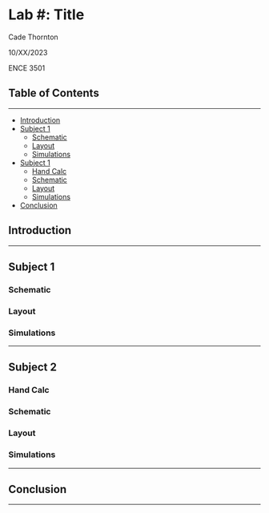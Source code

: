 # Lab #: Title

Cade Thornton

10/XX/2023

ENCE 3501

## Table of Contents

-------

+ [Introduction](#Introduction )
+ [Subject 1](#Link)
    * [Schematic](#Schematic)
    * [Layout](#Layout)
    * [Simulations](#Simulations)
+ [Subject 1](#Link)
    * [Hand Calc](#HandCal)
    * [Schematic](#Schematic)
    * [Layout](#Layout)
    * [Simulations](#Simulations)
+ [Conclusion](#Conclusion)

## Introduction 

-------

## Subject 1

### Schematic

### Layout 

### Simulations 

------

## Subject 2

### Hand Calc
### Schematic 
### Layout 
### Simulations 


-------

## Conclusion

------


